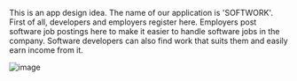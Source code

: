 This is an app design idea. The name of our application is 'SOFTWORK'. First of all, developers and employers register here. Employers post software job postings here to make it easier to handle software jobs in the company. Software developers can also find work that suits them and easily earn income from it.


![image](https://github.com/ecekaya1/SOFTWORK/assets/115822012/ac841759-d78e-4fbb-b444-97a7843db420)
